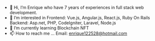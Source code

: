 - 👋 Hi, I’m Enrique who have 7 years of experiences in full stack web development.
- 👀 I’m interested in
    Frontend: Vue.js, Angular.js, React.js, Ruby On Rails
    Backend: Asp.net, PHP, CodeIgniter, Laravel, Node.js
- 🌱 I’m currently learning Blockchain NFT
- 📫 How to reach me ...
    Email: enrique122528@hotmail.com

<!---
enrique1225/enrique1225 is a ✨ special ✨ repository because its `README.md` (this file) appears on your GitHub profile.
You can click the Preview link to take a look at your changes.
--->
